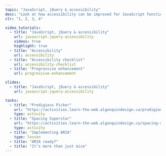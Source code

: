 ```yaml
---
topic: "JavaScript, jQuery & accessibility"
desc: "Look at how accessibility can be improved for JavaScript functionality using ARIA."
clr: "1, 2, 3, 4"

video_tutorials:
  - title: "JavaScript, jQuery & accessibility"
    url: javascript-jquery-accessibility
    videos: true
    highlight: true
  - title: "Accessibility"
    url: accessibility
  - title: "Accessibility checklist"
    url: accessibility-checklist
  - title: "Progressive enhancement"
    url: progressive-enhancement

slides:
  - title: "JavaScript, jQuery & accessibility"
    url: javascript-jquery-accessibility

tasks:
  - title: "Prodigious Picker"
    url: "https://activities.learn-the-web.algonquindesign.ca/prodigious-picker/"
    type: activity
  - title: "Spacing Superstar"
    url: "https://activities.learn-the-web.algonquindesign.ca/spacing-superstar/"
    type: activity
  - title: "Implementing ARIA"
    type: lesson
  - title: "ARIA ready?"
  - title: "It’s more than just mice"
---
```


